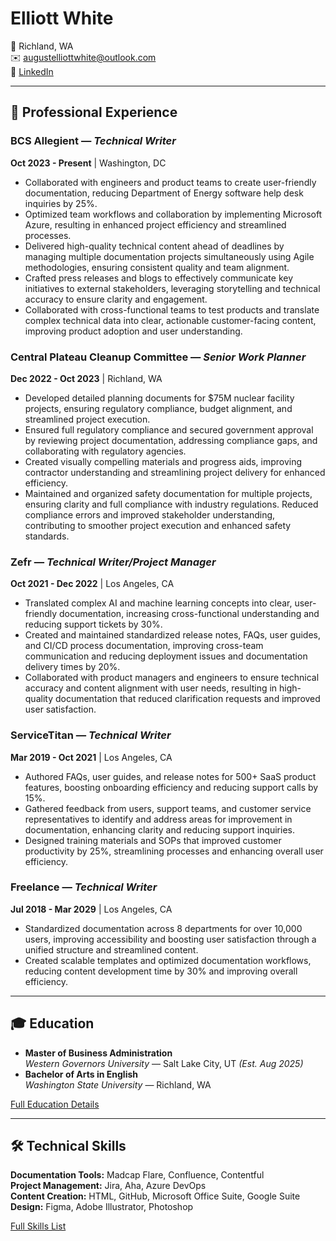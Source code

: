 # Elliott White

📍 Richland, WA  
✉️ [augustelliottwhite@outlook.com](mailto:augustelliott.white@outlook.com)  
📂 [LinkedIn](https://www.linkedin.com/in/augustelliottwhite/)  

---

## 👔 Professional Experience

### **BCS Allegient** — _Technical Writer_  
**Oct 2023 - Present** | Washington, DC  
- Collaborated with engineers and product teams to create user-friendly documentation, reducing Department of Energy software help desk inquiries by 25%.
- Optimized team workflows and collaboration by implementing Microsoft Azure, resulting in enhanced project efficiency and streamlined processes.
- Delivered high-quality technical content ahead of deadlines by managing multiple documentation projects simultaneously using Agile methodologies, ensuring consistent quality and team alignment.
- Crafted press releases and blogs to effectively communicate key initiatives to external stakeholders, leveraging storytelling and technical accuracy to ensure clarity and engagement.
- Collaborated with cross-functional teams to test products and translate complex technical data into clear, actionable customer-facing content, improving product adoption and user understanding.
 
### **Central Plateau Cleanup Committee** — _Senior Work Planner_  
**Dec 2022 - Oct 2023** | Richland, WA  
- Developed detailed planning documents for $75M nuclear facility projects, ensuring regulatory compliance, budget alignment, and streamlined project execution.
- Ensured full regulatory compliance and secured government approval by reviewing project documentation, addressing compliance gaps, and collaborating with regulatory agencies.
- Created visually compelling materials and progress aids, improving contractor understanding and streamlining project delivery for enhanced efficiency.
- Maintained and organized safety documentation for multiple projects, ensuring clarity and full compliance with industry regulations. Reduced compliance errors and improved stakeholder understanding, contributing to smoother project execution and enhanced safety standards.


### **Zefr** — _Technical Writer/Project Manager_  
**Oct 2021 - Dec 2022** | Los Angeles, CA  
- Translated complex AI and machine learning concepts into clear, user-friendly documentation, increasing cross-functional understanding and reducing support tickets by 30%.
- Created and maintained standardized release notes, FAQs, user guides, and CI/CD process documentation, improving cross-team communication and reducing deployment issues and documentation delivery times by 20%.
- Collaborated with product managers and engineers to ensure technical accuracy and content alignment with user needs, resulting in high-quality documentation that reduced clarification requests and improved user satisfaction.

### **ServiceTitan** — _Technical Writer_  
**Mar 2019 - Oct 2021** | Los Angeles, CA  
- Authored FAQs, user guides, and release notes for 500+ SaaS product features, boosting onboarding efficiency and reducing support calls by 15%.
- Gathered feedback from users, support teams, and customer service representatives to identify and address areas for improvement in documentation, enhancing clarity and reducing support inquiries.
- Designed training materials and SOPs that improved customer productivity by 25%, streamlining processes and enhancing overall user efficiency.

### **Freelance** — _Technical Writer_  
**Jul 2018 - Mar 2029** | Los Angeles, CA  
- Standardized documentation across 8 departments for over 10,000 users, improving accessibility and boosting user satisfaction through a unified structure and streamlined content.
- Created scalable templates and optimized documentation workflows, reducing content development time by 30% and improving overall efficiency.


---

## 🎓 Education

- **Master of Business Administration**  
  _Western Governors University_ — Salt Lake City, UT _(Est. Aug 2025)_  
- **Bachelor of Arts in English**  
  _Washington State University_ — Richland, WA

[Full Education Details](data/education.yml)

---

## 🛠️ Technical Skills

**Documentation Tools:** Madcap Flare, Confluence, Contentful  
**Project Management:** Jira, Aha, Azure DevOps  
**Content Creation:** HTML, GitHub, Microsoft Office Suite, Google Suite  
**Design:** Figma, Adobe Illustrator, Photoshop  

[Full Skills List](data/skills.yml)

